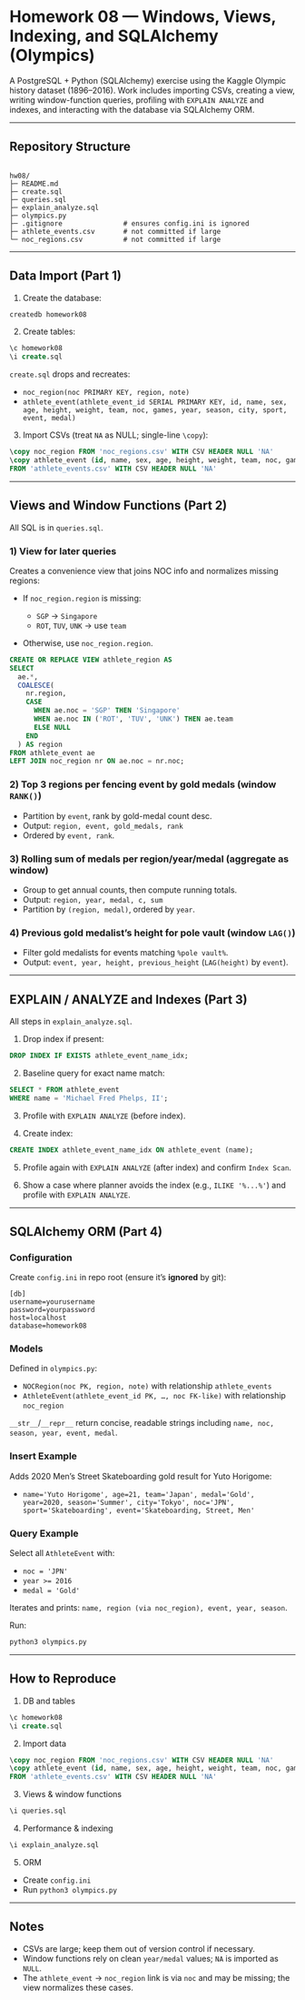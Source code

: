 # Homework 08 — Windows, Views, Indexing, and SQLAlchemy (Olympics)

A PostgreSQL + Python (SQLAlchemy) exercise using the Kaggle Olympic history dataset (1896–2016). Work includes importing CSVs, creating a view, writing window-function queries, profiling with `EXPLAIN ANALYZE` and indexes, and interacting with the database via SQLAlchemy ORM.

---

## Repository Structure

```

hw08/
├─ README.md
├─ create.sql
├─ queries.sql
├─ explain_analyze.sql
├─ olympics.py
├─ .gitignore               # ensures config.ini is ignored
├─ athlete_events.csv       # not committed if large
└─ noc_regions.csv          # not committed if large

````

---

## Data Import (Part 1)

1) Create the database:
```bash
createdb homework08
````

2. Create tables:

```sql
\c homework08
\i create.sql
```

`create.sql` drops and recreates:

* `noc_region(noc PRIMARY KEY, region, note)`
* `athlete_event(athlete_event_id SERIAL PRIMARY KEY, id, name, sex, age, height, weight, team, noc, games, year, season, city, sport, event, medal)`

3. Import CSVs (treat `NA` as NULL; single-line `\copy`):

```sql
\copy noc_region FROM 'noc_regions.csv' WITH CSV HEADER NULL 'NA'
\copy athlete_event (id, name, sex, age, height, weight, team, noc, games, year, season, city, sport, event, medal)
FROM 'athlete_events.csv' WITH CSV HEADER NULL 'NA'
```

---

## Views and Window Functions (Part 2)

All SQL is in `queries.sql`.

### 1) View for later queries

Creates a convenience view that joins NOC info and normalizes missing regions:

* If `noc_region.region` is missing:

  * `SGP` → `Singapore`
  * `ROT`, `TUV`, `UNK` → use `team`
* Otherwise, use `noc_region.region`.

```sql
CREATE OR REPLACE VIEW athlete_region AS
SELECT 
  ae.*,
  COALESCE(
    nr.region,
    CASE
      WHEN ae.noc = 'SGP' THEN 'Singapore'
      WHEN ae.noc IN ('ROT', 'TUV', 'UNK') THEN ae.team
      ELSE NULL
    END
  ) AS region
FROM athlete_event ae
LEFT JOIN noc_region nr ON ae.noc = nr.noc;
```

### 2) Top 3 regions per fencing event by gold medals (window `RANK()`)

* Partition by `event`, rank by gold-medal count desc.
* Output: `region, event, gold_medals, rank`
* Ordered by `event, rank`.

### 3) Rolling sum of medals per region/year/medal (aggregate as window)

* Group to get annual counts, then compute running totals.
* Output: `region, year, medal, c, sum`
* Partition by `(region, medal)`, ordered by `year`.

### 4) Previous gold medalist’s height for pole vault (window `LAG()`)

* Filter gold medalists for events matching `%pole vault%`.
* Output: `event, year, height, previous_height` (`LAG(height)` by `event`).

---

## EXPLAIN / ANALYZE and Indexes (Part 3)

All steps in `explain_analyze.sql`.

1. Drop index if present:

```sql
DROP INDEX IF EXISTS athlete_event_name_idx;
```

2. Baseline query for exact name match:

```sql
SELECT * FROM athlete_event
WHERE name = 'Michael Fred Phelps, II';
```

3. Profile with `EXPLAIN ANALYZE` (before index).

4. Create index:

```sql
CREATE INDEX athlete_event_name_idx ON athlete_event (name);
```

5. Profile again with `EXPLAIN ANALYZE` (after index) and confirm `Index Scan`.

6. Show a case where planner avoids the index (e.g., `ILIKE '%...%'`) and profile with `EXPLAIN ANALYZE`.

---

## SQLAlchemy ORM (Part 4)

### Configuration

Create `config.ini` in repo root (ensure it’s **ignored** by git):

```
[db]
username=yourusername
password=yourpassword
host=localhost
database=homework08
```

### Models

Defined in `olympics.py`:

* `NOCRegion(noc PK, region, note)` with relationship `athlete_events`
* `AthleteEvent(athlete_event_id PK, …, noc FK-like)` with relationship `noc_region`

`__str__`/`__repr__` return concise, readable strings including `name, noc, season, year, event, medal`.

### Insert Example

Adds 2020 Men’s Street Skateboarding gold result for Yuto Horigome:

* `name='Yuto Horigome', age=21, team='Japan', medal='Gold', year=2020, season='Summer', city='Tokyo', noc='JPN', sport='Skateboarding', event='Skateboarding, Street, Men'`

### Query Example

Select all `AthleteEvent` with:

* `noc = 'JPN'`
* `year >= 2016`
* `medal = 'Gold'`

Iterates and prints: `name, region (via noc_region), event, year, season`.

Run:

```bash
python3 olympics.py
```

---

## How to Reproduce

1. DB and tables

```sql
\c homework08
\i create.sql
```

2. Import data

```sql
\copy noc_region FROM 'noc_regions.csv' WITH CSV HEADER NULL 'NA'
\copy athlete_event (id, name, sex, age, height, weight, team, noc, games, year, season, city, sport, event, medal)
FROM 'athlete_events.csv' WITH CSV HEADER NULL 'NA'
```

3. Views & window functions

```sql
\i queries.sql
```

4. Performance & indexing

```sql
\i explain_analyze.sql
```

5. ORM

* Create `config.ini`
* Run `python3 olympics.py`

---

## Notes

* CSVs are large; keep them out of version control if necessary.
* Window functions rely on clean `year/medal` values; `NA` is imported as `NULL`.
* The `athlete_event` → `noc_region` link is via `noc` and may be missing; the view normalizes these cases.

